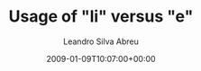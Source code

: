 ---
title: 'Usage of "li" versus "e"'
posts: 2
hash: 't1003'
author: 'Leandro Silva Abreu'
date: 2009-01-09T10:07:00+00:00
sources:
  - http://forums.tokipona.org/viewtopic.php%3Ft=1003.html
---